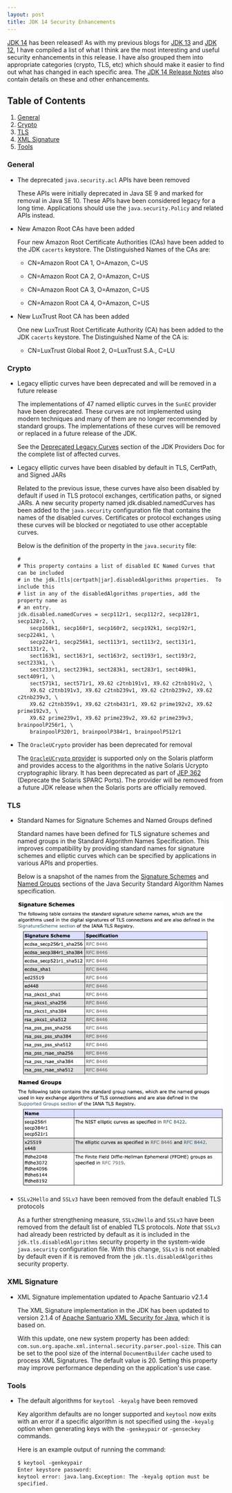 ```yaml
---
layout: post
title: JDK 14 Security Enhancements
---
```


[JDK 14](https://openjdk.java.net/projects/jdk/14/) has been released! As with my
previous blogs for [JDK 13](https://seanjmullan.org/blog/2019/08/05/jdk13)
and [JDK 12](https://seanjmullan.org/blog/2019/03/19/jdk12), I
have compiled a list of what I think are the most interesting and useful
security enhancements in this release.  I have also grouped
them into appropriate categories (crypto, TLS, etc) which should make
it easier to find out what has changed in each specific area.
The [JDK 14 Release Notes](https://www.oracle.com/technetwork/java/javase/14-relnote-issues-5809570.html)
also contain details on these and other enhancements.

## Table of Contents
1. [General](#general)
2. [Crypto](#crypto)
3. [TLS](#tls)
4. [XML Signature](#xml-signature)
5. [Tools](#tools)

### General

-   The deprecated `java.security.acl` APIs have been removed

    These APIs were initially deprecated in Java SE 9 and marked for
    removal in Java SE 10. These APIs have been considered legacy for
    a long time. Applications should use the `java.security.Policy` and
    related APIs instead.

-   New Amazon Root CAs have been added

    Four new Amazon Root Certificate Authorities (CAs) have been added to
    the JDK `cacerts` keystore. The Distinguished Names of the CAs are:

    + CN=Amazon Root CA 1, O=Amazon, C=US

    + CN=Amazon Root CA 2, O=Amazon, C=US

    + CN=Amazon Root CA 3, O=Amazon, C=US

    + CN=Amazon Root CA 4, O=Amazon, C=US

-   New LuxTrust Root CA has been added

    One new LuxTrust Root Certificate Authority (CA) has been added to the
    JDK `cacerts` keystore. The Distinguished Name of the CA is:

    + CN=LuxTrust Global Root 2, O=LuxTrust S.A., C=LU


### Crypto

-   Legacy elliptic curves have been deprecated and will be removed in a future release

    The implementations of 47 named elliptic curves in the
    `SunEC` provider have been deprecated. These curves are not implemented
    using modern techniques and many of them are no longer recommended by
    standard groups. The implementations of these curves will be removed
    or replaced in a future release of the JDK.

    See the
    [Deprecated Legacy Curves](https://docs.oracle.com/en/java/javase/14/security/oracle-providers.html#GUID-091BF58C-82AB-4C9C-850F-1660824D5254__LEGACY-CURVES-RETAINED-FOR-COMPATIBILITY)
    section of the JDK Providers Doc for the complete list of affected
    curves.

-   Legacy elliptic curves have been disabled by default in TLS, CertPath,
    and Signed JARs

    Related to the previous issue, these curves have also been disabled
    by default if used in TLS protocol exchanges, certification paths, or
    signed JARs. A new security property named jdk.disabled.namedCurves
    has been added to the `java.security` configuration file that
    contains the names of the disabled curves. Certificates or protocol
    exchanges using these curves will be blocked or negotiated to use
    other acceptable curves.

    Below is the definition of the property in the `java.security` file:

        #
        # This property contains a list of disabled EC Named Curves that can be included
        # in the jdk.[tls|certpath|jar].disabledAlgorithms properties.  To include this
        # list in any of the disabledAlgorithms properties, add the property name as
        # an entry.
        jdk.disabled.namedCurves = secp112r1, secp112r2, secp128r1, secp128r2, \
            secp160k1, secp160r1, secp160r2, secp192k1, secp192r1, secp224k1, \
            secp224r1, secp256k1, sect113r1, sect113r2, sect131r1, sect131r2, \
            sect163k1, sect163r1, sect163r2, sect193r1, sect193r2, sect233k1, \
            sect233r1, sect239k1, sect283k1, sect283r1, sect409k1, sect409r1, \
            sect571k1, sect571r1, X9.62 c2tnb191v1, X9.62 c2tnb191v2, \
            X9.62 c2tnb191v3, X9.62 c2tnb239v1, X9.62 c2tnb239v2, X9.62 c2tnb239v3, \
            X9.62 c2tnb359v1, X9.62 c2tnb431r1, X9.62 prime192v2, X9.62 prime192v3, \
            X9.62 prime239v1, X9.62 prime239v2, X9.62 prime239v3, brainpoolP256r1, \
            brainpoolP320r1, brainpoolP384r1, brainpoolP512r1

-   The `OracleUCrypto` provider has been deprecated for removal

    The [`OracleUCrypto` provider](https://docs.oracle.com/en/java/javase/14/security/oracle-providers.html#GUID-D08B5350-6653-4FC6-B350-2B009A9E7FD6)
    is supported only on the Solaris platform and provides access to the
    algorithms in the native Solaris Ucrypto cryptographic library. It
    has been deprecated as part of
    [JEP 362](https://openjdk.java.net/jeps/362) (Deprecate the Solaris
    SPARC Ports). The provider will be removed from a future JDK release
    when the Solaris ports are officially removed.

### TLS

-   Standard Names for Signature Schemes and Named Groups defined

    Standard names have been defined for TLS signature schemes and named
    groups in the Standard Algorithm Names Specification. This improves
    compatibility by providing standard names for signature schemes and
    elliptic curves which can be specified by applications in various
    APIs and properties.

    Below is a snapshot of the names from the
    [Signature Schemes](https://docs.oracle.com/en/java/javase/14/docs/specs/security/standard-names.html#signature-schemes) and
    [Named Groups](https://docs.oracle.com/en/java/javase/14/docs/specs/security/standard-names.html#named-groups)
    sections of the Java Security Standard Algorithm Names specification.

    ![Named Schemes and Groups](/images/NamedSchemesAndGroups.jpg)

-   `SSLv2Hello` and `SSLv3` have been removed from the default enabled TLS protocols

    As a further strengthening measure, `SSLv2Hello` and `SSLv3` have been
    removed from the default list of enabled TLS protocols. *Note* that
    `SSLv3` had already been restricted by default as it is included
    in the `jdk.tls.disabledAlgorithms` security property in the
    system-wide `java.security` configuration file. With this change,
    `SSLv3` is not enabled by default even if it is removed from the
    `jdk.tls.disabledAlgorithms` security property.

### XML Signature

-   XML Signature implementation updated to Apache Santuario v2.1.4

    The XML Signature implementation in the JDK has been updated to
    version 2.1.4 of [Apache Santuario XML Security for Java](https://santuario.apache.org/javareleasenotes.html),
    which it is based on.

    With this update, one new system property has been added:
    `com.sun.org.apache.xml.internal.security.parser.pool-size`. This can
    be set to the pool size of the internal `DocumentBuilder` cache used
    to process XML Signatures. The default value is 20. Setting this
    property may improve performance depending on the application's use
    case.

### Tools

-   The default algorithms for `keytool -keyalg` have been removed

    Key algorithm defaults are no longer supported and `keytool` now
    exits with an error if a specific algorithm is not specified using
    the `-keyalg` option when generating keys with the `-genkeypair`
    or `-genseckey` commands. 

    Here is an example output of running the command:

        $ keytool -genkeypair 
        Enter keystore password:  
        keytool error: java.lang.Exception: The -keyalg option must be specified.
